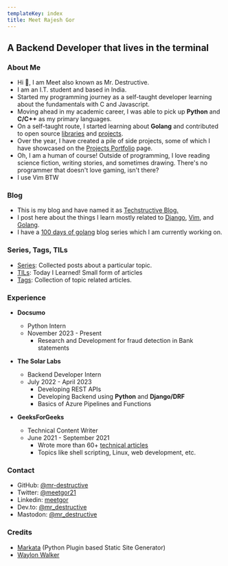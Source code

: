 ```yaml
---
templateKey: index
title: Meet Rajesh Gor
---
```


## A Backend Developer that lives in the terminal

### About Me

- Hi 👋, I am Meet also known as Mr. Destructive.
- I am an I.T. student and based in India.
- Started my programming journey as a self-taught developer learning about the fundamentals with C and Javascript.
- Moving ahead in my academic career, I was able to pick up **Python** and **C/C++** as my primary languages.
- On a self-taught route, I started learning about **Golang** and contributed to open source [libraries](https://github.com/search?q=language%3Ago+user%3Amr-destructive+&type=repositories&s=stars&o=desc) and [projects](https://github.com/search?q=language%3Ago+author%3Amr-destructive++is%3Apr+is%3Amerged&type=pullrequests).
- Over the year, I have created a pile of side projects, some of which I have showcased on the [Projects Portfolio](/projects) page.
- Oh, I am a human of course! Outside of programming, I love reading science fiction, writing stories, and sometimes drawing. There's no programmer that doesn't love gaming, isn't there?
- I use Vim BTW

### Blog

- This is my blog and have named it as [Techstructive Blog.](/blog/)
- I post here about the things I learn mostly related to [Django](/tag/django), [Vim](/tag/vim), and [Golang](/tag/go).
- I have a [100 days of golang](https://www.meetgor.com/series/100-days-of-golang/) blog series which I am currently working on.

### Series, Tags, TILs

- [Series](/series): Collected posts about a particular topic.
- [TILs](/tils/): Today I Learned! Small form of articles
- [Tags](/tags): Collection of topic related articles.

### Experience

- **Docsumo**
    - Python Intern
    - November 2023 - Present
        - Research and Development for fraud detection in Bank statements

- **The Solar Labs**
    - Backend Developer Intern
    - July 2022 - April 2023
        - Developing REST APIs
        - Developing Backend using **Python** and **Django/DRF**
        - Basics of Azure Pipelines and Functions

- **GeeksForGeeks**
    - Technical Content Writer
    - June 2021 - September 2021
        - Wrote more than 60+ [technical articles](https://auth.geeksforgeeks.org/user/meetgor/articles)
        - Topics like shell scripting, Linux, web development, etc.

### Contact

- GitHub: [@mr-destructive](https://github.com/meetgor)
- Twitter: [@meetgor21](https://twitter.com/meetgor21)
- Linkedin: [meetgor](https://www.linkedin.com/in/meetgor/)
- Dev.to: [@mr_destructive](https://dev.to/meetgor)
- Mastodon: [@mr_destructive](https://fosstodon.org/@Mr_Destructive)

### Credits

- [Markata](https://github.com/WaylonWalker/markata) (Python Plugin based Static Site Generator)
- [Waylon Walker](https://waylonwalker.com/)
